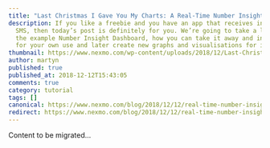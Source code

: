 ```yaml
---
title: "Last Christmas I Gave You My Charts: A Real-Time Number Insight Dashboard"
description: If you like a freebie and you have an app that receives inbound
  SMS, then today’s post is definitely for you. We’re going to take a look at
  the example Number Insight Dashboard, how you can take it away and install it
  for your own use and later create new graphs and visualisations for it. […]
thumbnail: https://www.nexmo.com/wp-content/uploads/2018/12/Last-Christmas-I-Gave-You-My-Charts.png
author: martyn
published: true
published_at: 2018-12-12T15:43:05
comments: true
category: tutorial
tags: []
canonical: https://www.nexmo.com/blog/2018/12/12/real-time-number-insight-dashboard-dr
redirect: https://www.nexmo.com/blog/2018/12/12/real-time-number-insight-dashboard-dr
---
```

Content to be migrated...
